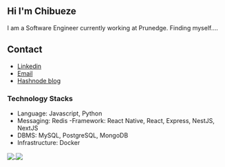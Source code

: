 ## Hi I'm Chibueze
I am a Software Engineer currently working at Prunedge.
Finding myself....

## Contact
- [Linkedin](https://www.linkedin.com/in/chibueze-sam-obisike-635a63167/)
- [Email](mailto:samobisike@gmail.com) 
- [Hashnode blog](https://chibueze.hashnode.dev/)


### Technology Stacks
- Language: Javascript, Python
- Messaging: Redis
-Framework: React Native, React, Express, NestJS, NextJS
- DBMS: MySQL, PostgreSQL, MongoDB
- Infrastructure: Docker


<a href="https://github.com/chibuezesamobisike">
  <img align="center" src="https://github-readme-stats.vercel.app/api?username=chibuezesamobisike&theme=nord&show_icons=true&count_private=true&hide=contribs&line_height=40" />
</a>
<a href="https://github.com/chibuezesamobisike">
  <img align="center" src="https://github-readme-stats.vercel.app/api/top-langs/?username=chibuezesamobisike&theme=nord&langs_count=4&hide=javascript,html,css,erlang" />
</a>
